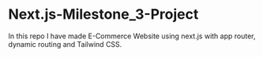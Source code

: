 # Next.js-Milestone_3-Project
In this repo I have made E-Commerce Website using next.js with app router, dynamic routing and Tailwind CSS.
